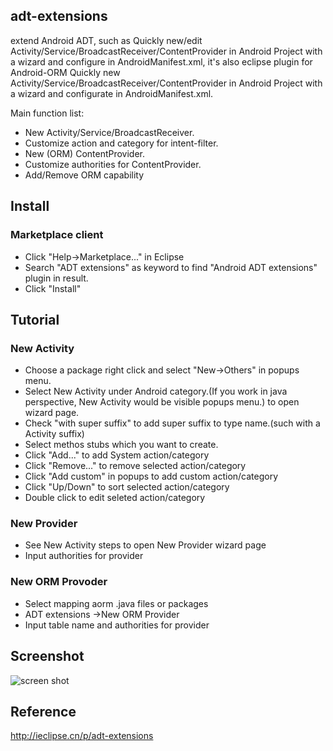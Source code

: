 ## adt-extensions
extend Android ADT, such as Quickly new/edit Activity/Service/BroadcastReceiver/ContentProvider in Android Project with a wizard and configure in AndroidManifest.xml, it's also eclipse plugin for Android-ORM
Quickly new Activity/Service/BroadcastReceiver/ContentProvider in Android Project with a wizard and configurate in AndroidManifest.xml.

Main function list:
  - New Activity/Service/BroadcastReceiver.
  - Customize action and category for intent-filter.
  - New (ORM) ContentProvider.
  - Customize authorities for ContentProvider.
  - Add/Remove ORM capability

## Install
### Marketplace client
  - Click "Help->Marketplace..." in Eclipse
  - Search "ADT extensions" as keyword to find "Android ADT extensions" plugin in result.
  - Click "Install"

## Tutorial
### New Activity
  -  Choose a package right click and select "New->Others" in popups menu.
  -  Select New Activity under Android category.(If you work in java perspective, New Activity would be visible popups menu.) to open wizard page.
  -  Check "with super suffix" to add super suffix to type name.(such with a Activity suffix)
  -  Select methos stubs which you want to create.
  -  Click "Add..." to add System action/category
  -  Click "Remove..." to remove selected action/category
  -  Click "Add custom" in popups to add custom action/category
  -  Click "Up/Down" to sort selected action/category
  -  Double click to edit seleted action/category 

### New Provider
  -  See New Activity steps to open New Provider wizard page
  -  Input authorities for provider

### New ORM Provoder
  - Select mapping aorm .java files or packages 
  - ADT extensions ->New ORM Provider
  - Input table name and authorities for provider

## Screenshot

![screen shot](https://marketplace.eclipse.org/sites/default/files/aorm_elcipse_2.png)

## Reference

http://ieclipse.cn/p/adt-extensions
